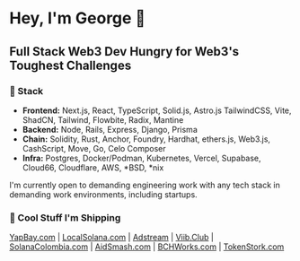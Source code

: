 # Hey, I'm George 👋
## Full Stack Web3 Dev Hungry for Web3's Toughest Challenges

### 🔧 Stack
- **Frontend:** Next.js, React, TypeScript, Solid.js, Astro.js TailwindCSS, Vite, ShadCN, Tailwind, Flowbite, Radix, Mantine
- **Backend:** Node, Rails, Express, Django, Prisma
- **Chain:** Solidity, Rust, Anchor, Foundry, Hardhat, ethers.js, Web3.js, CashScript, Move, Go, Celo Composer
- **Infra:** Postgres, Docker/Podman, Kubernetes, Vercel, Supabase, Cloud66, Cloudflare, AWS, *BSD, *nix

I'm currently open to demanding engineering work with any tech stack in demanding work environments, including startups.

### 💪 Cool Stuff I'm Shipping
[YapBay.com](https://github.com/Panmoni/yapbay) | [LocalSolana.com](https://github.com/openpeer/localsolana) | [Adstream](https://adstream.gg) | [Viib.Club](https://github.com/Panmoni/viibclub) | [SolanaColombia.com](https://github.com/Panmoni/solanacolombia-www) | [AidSmash.com](https://github.com/Panmoni/aidsmash) | [BCHWorks.com](https://github.com/Panmoni/bitcoincashsite-www) | [TokenStork.com](https://github.com/Panmoni/tokenstork)
